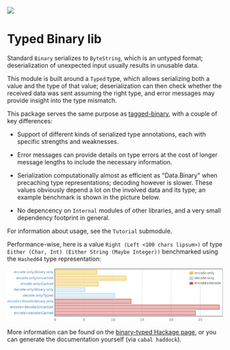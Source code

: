 [![](https://travis-ci.org/quchen/binary-typed.png?branch=master)][travis]

# Typed Binary lib

Standard `Binary` serializes to `ByteString`, which is an untyped format;
deserialization of unexpected input usually results in unusable data.

This module is built around a `Typed` type, which allows serializing both a
value and the type of that value; deserialization can then check whether the
received data was sent assuming the right type, and error messages may provide
insight into the type mismatch.

This package serves the same purpose as [tagged-binary][tagged-binary], with
a couple of key differences:

- Support of different kinds of serialized type annotations, each with
  specific strengths and weaknesses.

- Error messages can provide details on type errors at the cost of
  longer message lengths to include the necessary information.

- Serialization computationally almost as efficient as "Data.Binary" when
  precaching type representations; decoding however is slower.
  These values obviously depend a lot on the involved data and its type;
  an example benchmark is shown in the picture below.

- No depencency on `Internal` modules of other libraries, and a very small
  dependency footprint in general.

For information about usage, see the `Tutorial` submodule.

Performance-wise, here is a value `Right (Left <100 chars lipsum>)` of
type `Either (Char, Int) (Either String (Maybe Integer))` benchmarked
using the `Hashed64` type representation:

![](doc/bench-overview.png)

More information can be found on the [binary-typed Hackage page][hackage], or
you can generate the documentation yourself (via `cabal haddock`).


[travis]: https://travis-ci.org/quchen/binary-typed
[hackage]: http://hackage.haskell.org/package/binary-typed
[tagged-binary]: http://hackage.haskell.org/package/tagged-binary
